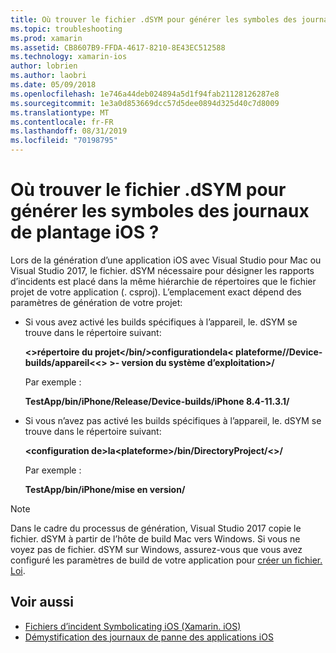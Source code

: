 ```yaml
---
title: Où trouver le fichier .dSYM pour générer les symboles des journaux de plantage iOS ?
ms.topic: troubleshooting
ms.prod: xamarin
ms.assetid: CB8607B9-FFDA-4617-8210-8E43EC512588
ms.technology: xamarin-ios
author: lobrien
ms.author: laobri
ms.date: 05/09/2018
ms.openlocfilehash: 1e746a44deb024894a5d1f94fab21128126287e8
ms.sourcegitcommit: 1e3a0d853669dcc57d5dee0894d325d40c7d8009
ms.translationtype: MT
ms.contentlocale: fr-FR
ms.lasthandoff: 08/31/2019
ms.locfileid: "70198795"
---
```

# <a name="where-can-i-find-the-dsym-file-to-symbolicate-ios-crash-logs"></a>Où trouver le fichier .dSYM pour générer les symboles des journaux de plantage iOS ?

Lors de la génération d’une application iOS avec Visual Studio pour Mac ou Visual Studio 2017, le fichier. dSYM nécessaire pour désigner les rapports d’incidents est placé dans la même hiérarchie de répertoires que le fichier projet de votre application (. csproj). L’emplacement exact dépend des paramètres de génération de votre projet:

- Si vous avez activé les builds spécifiques à l’appareil, le. dSYM se trouve dans le répertoire suivant:

    **&lt;&gt;répertoire du projet&lt;/bin/&gt;configurationdela&lt; plateforme//Device-builds/appareil&lt;&lt;&gt; &gt;- version du système d’exploitation&gt;/**

    Par exemple :
  
    **TestApp/bin/iPhone/Release/Device-builds/iPhone 8.4-11.3.1/**

- Si vous n’avez pas activé les builds spécifiques à l’appareil, le. dSYM se trouve dans le répertoire suivant:

    **&lt;configuration de&gt;la&lt;plateforme&gt;/bin/DirectoryProject/&lt;&gt;/**

    Par exemple :

    **TestApp/bin/iPhone/mise en version/**

> [!NOTE]
> Dans le cadre du processus de génération, Visual Studio 2017 copie le fichier. dSYM à partir de l’hôte de build Mac vers Windows. Si vous ne voyez pas de fichier. dSYM sur Windows, assurez-vous que vous avez configuré les paramètres de build de votre application pour [créer un fichier. Loi](~/ios/deploy-test/app-distribution/ipa-support.md).

## <a name="see-also"></a>Voir aussi

- [Fichiers d’incident Symbolicating iOS (Xamarin. iOS)](https://www.jmillerdev.net/symbolicating-ios-crash-files-xamarin-ios/)
- [Démystification des journaux de panne des applications iOS](https://www.raywenderlich.com/23704/demystifying-ios-application-crash-logs)

